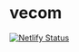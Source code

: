 # vecom

[![Netlify Status](https://api.netlify.com/api/v1/badges/e4383117-b562-4318-8779-fc106bd8dcb3/deploy-status)](https://app.netlify.com/sites/vecomm/deploys)

